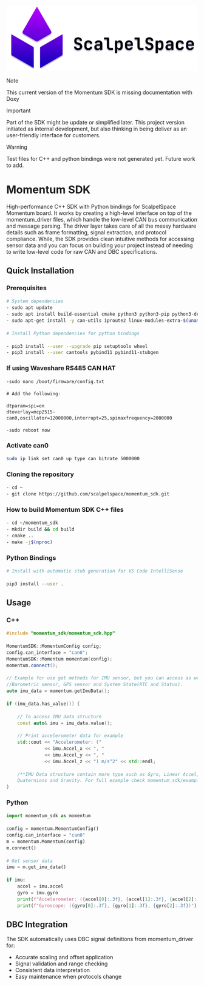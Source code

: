 ![Logo](images/ScalpelSpace_temp_logo.png)


> [!NOTE]
> This current version of the Momentum SDK is missing documentation with Doxy

> [!IMPORTANT]  
> Part of the SDK might be update or simplified later. This project version initiated as internal development, but also thinking in being deliver as an user-friendly interface for customers.

> [!WARNING]  
> Test files for C++ and python bindings were not generated yet. Future work to add.


# Momentum SDK

High-performance C++ SDK with Python bindings for ScalpelSpace Momentum board. It works by creating a high-level interface on top of the momentum_driver files, which handle the low-level CAN bus communication and message parsing. The driver layer takes care of all the messy hardware details such as frame formatting, signal extraction, and protocol compliance. While, the SDK provides clean intuitive methods for accessing sensor data and you can focus on building your project instead of needing to write low-level code for raw CAN and DBC specifications.

## Quick Installation

### Prerequisites
```bash
# System dependencies
- sudo apt update
- sudo apt install build-essential cmake python3 python3-pip python3-dev git
- sudo apt-get install -y can-utils iproute2 linux-modules-extra-$(uname -r)

# Install Python dependencies for python bindings

- pip3 install --user --upgrade pip setuptools wheel
- pip3 install --user cantools pybind11 pybind11-stubgen
```

### If using Waveshare RS485 CAN HAT
```shell
-sudo nano /boot/firmware/config.txt

# Add the following:

dtparam=spi=on
dtoverlay=mcp2515-can0,oscillator=12000000,interrupt=25,spimaxfrequency=2000000

-sudo reboot now
```

### Activate can0
```bash
sudo ip link set can0 up type can bitrate 5000000
```

### Cloning the repository

```bash
- cd ~ 
- git clone https://github.com/scalpelspace/momentum_sdk.git
```

### How to build Momentum SDK C++ files
```bash
- cd ~/momentum_sdk
- mkdir build && cd build
- cmake ..
- make -j$(nproc)
```

### Python Bindings

```bash
# Install with automatic stub generation for VS Code IntelliSense

pip3 install --user .
```

## Usage

### C++
```cpp
#include "momentum_sdk/momentum_sdk.hpp"

MomentumSDK::MomentumConfig config;
config.can_interface = "can0";
MomentumSDK::Momentum momentum(config);
momentum.connect();

// Example for use get methods for IMU sensor, but you can access as well
//Barometric sensor, GPS sensor and System State(RTC and Status).
auto imu_data = momentum.getImuData();

if (imu_data.has_value()) {
    
    // To access IMU data structure
    const auto& imu = imu_data.value();
    
    // Print accelerometer data for example
    std::cout << "Accelerometer: (" 
              << imu.Accel_x << ", "
              << imu.Accel_y << ", "
              << imu.Accel_z << ") m/s^2" << std::endl;

    /**IMU Data structure contain more type such as Gyro, Linear Accel, 
    Quaternions and Gravity. For full example check momentum_sdk/examples/momentum_cpp**/
}
```

### Python
```python
import momentum_sdk as momentum

config = momentum.MomentumConfig()
config.can_interface = "can0"
m = momentum.Momentum(config)
m.connect()

# Get sensor data
imu = m.get_imu_data()

if imu:
    accel = imu.accel
    gyro = imu.gyro
    print(f"Accelerometer: ({accel[0]:.3f}, {accel[1]:.3f}, {accel[2]:.3f})")
    print(f"Gyroscope: ({gyro[0]:.3f}, {gyro[1]:.3f}, {gyro[2]:.3f})")
```

## DBC Integration
The SDK automatically uses DBC signal definitions from momentum_driver for:
- Accurate scaling and offset application
- Signal validation and range checking  
- Consistent data interpretation
- Easy maintenance when protocols change


